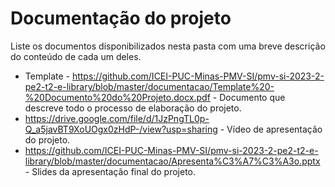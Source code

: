 # Documentação do projeto

Liste os documentos disponibilizados nesta pasta com uma breve descrição do conteúdo de cada um deles.

* Template - https://github.com/ICEI-PUC-Minas-PMV-SI/pmv-si-2023-2-pe2-t2-e-library/blob/master/documentacao/Template%20-%20Documento%20do%20Projeto.docx.pdf - Documento que descreve todo o processo de elaboração do projeto.
*  https://drive.google.com/file/d/1JzPngTL0p-Q_a5javBT9XoUOgx0zHdP-/view?usp=sharing - Vídeo de apresentação do projeto.
* https://github.com/ICEI-PUC-Minas-PMV-SI/pmv-si-2023-2-pe2-t2-e-library/blob/master/documentacao/Apresenta%C3%A7%C3%A3o.pptx - Slides da apresentação final do projeto.


